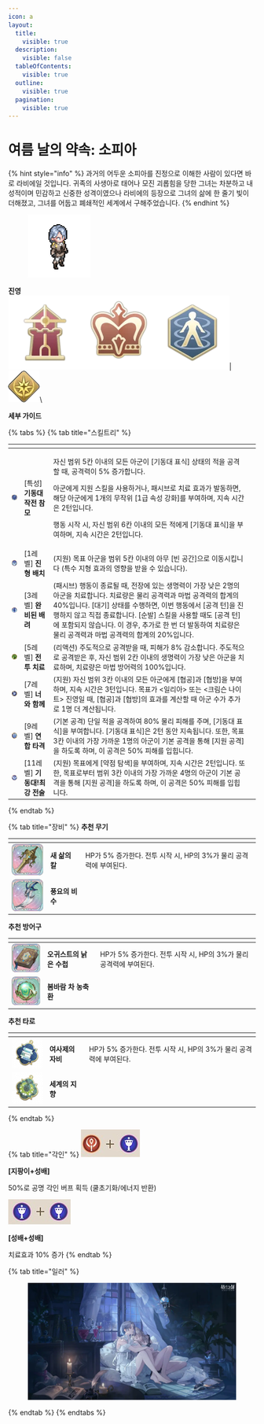 ```yaml
---
icon: a
layout:
  title:
    visible: true
  description:
    visible: false
  tableOfContents:
    visible: true
  outline:
    visible: true
  pagination:
    visible: true
---
```


# 여름 날의 약속: 소피아

{% hint style="info" %}
과거의 어두운 소피아를 진정으로 이해한 사람이 있다면 바로 라비에일 것입니다. 귀족의 사생아로 태어나 모진 괴롭힘을 당한 그녀는 차분하고 내성적이며 민감하고 신중한 성격이였으나 라비에의 등장으로 그녀의 삶에 한 줄기 빛이 더해졌고, 그녀를 어둡고 폐쇄적인 세계에서 구해주었습니다.
{% endhint %}

<div align="left">

<figure><img src="../../.gitbook/assets/8.png" alt=""><figcaption></figcaption></figure>

</div>

**진영**\
<img src="../../.gitbook/assets/unittag_nightcrimson-150x150.webp" alt="" data-size="line"><img src="../../.gitbook/assets/uni.png" alt="" data-size="line"><img src="../../.gitbook/assets/uni2.png" alt="" data-size="line">| <img src="../../.gitbook/assets/감시자.webp" alt="" data-size="line">\


**세부 가이드**

{% tabs %}
{% tab title="스킬트리" %}
<table data-view="cards"><thead><tr><th></th><th></th><th></th><th data-hidden data-card-cover data-type="files"></th></tr></thead><tbody><tr><td><img src="../../.gitbook/assets/0 (1).png" alt=""></td><td>[특성] <strong>기동대 작전 참모</strong></td><td><p>자신 범위 5칸 이내의 모든 아군이 [기동대 표식] 상태의 적을 공격할 때, 공격력이 5% 증가합니다.</p><p>아군에게 지원 스킬을 사용하거나, 패시브로 치료 효과가 발동하면, 해당 아군에게 1개의 무작위 [1급 속성 강화]를 부여하며, 지속 시간은 2턴입니다.</p><p>행동 시작 시, 자신 범위 6칸 이내의 모든 적에게 [기동대 표식]을 부여하며, 지속 시간은 2턴입니다.</p></td><td></td></tr><tr><td><img src="../../.gitbook/assets/1 (32).png" alt="" data-size="original"></td><td>[1레벨] <strong>진형 배치</strong></td><td>(지원) 목표 아군을 범위 5칸 이내의 아무 [빈 공간]으로 이동시킵니다 (특수 지형 효과의 영향을 받을 수 있습니다).</td><td></td></tr><tr><td><img src="../../.gitbook/assets/2 (29).png" alt=""></td><td>[3레벨] <strong>완비된 배려</strong></td><td>(패시브) 행동이 종료될 때, 전장에 있는 생명력이 가장 낮은 2명의 아군을 치료합니다. 치료량은 물리 공격력과 마법 공격력의 합계의 40%입니다. [대기] 상태를 수행하면, 이번 행동에서 [공격 턴]을 진행하지 않고 직접 종료합니다. [순발] 스킬을 사용할 때도 [공격 턴]에 포함되지 않습니다. 이 경우, 추가로 한 번 더 발동하여 치료량은 물리 공격력과 마법 공격력의 합계의 20%입니다.</td><td></td></tr><tr><td><img src="../../.gitbook/assets/3 (31).png" alt=""></td><td>[5레벨] <strong>전투 치료</strong></td><td>(리액션) 주도적으로 공격받을 때, 피해가 8% 감소합니다. 주도적으로 공격받은 후, 자신 범위 2칸 이내의 생명력이 가장 낮은 아군을 치료하며, 치료량은 마법 방어력의 100%입니다.</td><td></td></tr><tr><td><img src="../../.gitbook/assets/4 (26).png" alt=""></td><td>[7레벨] <strong>너와 함께</strong></td><td>(지원) 자신 범위 3칸 이내의 모든 아군에게 [협공]과 [협방]을 부여하며, 지속 시간은 3턴입니다. 목표가 &#x3C;일리아> 또는 &#x3C;크림슨 나이트> 진영일 때, [협공]과 [협방]의 효과를 계산할 때 아군 수가 추가로 1명 더 계산됩니다.</td><td></td></tr><tr><td><img src="../../.gitbook/assets/5 (26).png" alt=""></td><td>[9레벨] <strong>연합 타격</strong></td><td>(기본 공격) 단일 적을 공격하여 80% 물리 피해를 주며, [기동대 표식]을 부여합니다. [기동대 표식]은 2턴 동안 지속됩니다. 또한, 목표 3칸 이내의 가장 가까운 1명의 아군이 기본 공격을 통해 [지원 공격]을 하도록 하며, 이 공격은 50% 피해를 입힙니다.</td><td></td></tr><tr><td><img src="../../.gitbook/assets/6 (23).png" alt=""></td><td>[11레벨] <strong>기동대!최강 전술</strong></td><td>(지원) 목표에게 [약점 탐색]을 부여하며, 지속 시간은 2턴입니다. 또한, 목표로부터 범위 3칸 이내의 가장 가까운 4명의 아군이 기본 공격을 통해 [지원 공격]을 하도록 하며, 이 공격은 50% 피해를 입힙니다.</td><td></td></tr></tbody></table>
{% endtab %}

{% tab title="장비" %}
**추천 무기**

<table data-view="cards"><thead><tr><th></th><th></th><th data-hidden></th></tr></thead><tbody><tr><td><img src="../../.gitbook/assets/새삶.png" alt=""></td><td><strong>새 삶의 칼</strong></td><td>HP가 5% 증가한다. 전투 시작 시, HP의 3%가 물리 공격력에 부여된다.</td></tr><tr><td><img src="../../.gitbook/assets/풍비.png" alt=""></td><td><strong>풍요의 비수</strong></td><td></td></tr></tbody></table>

**추천 방어구**

<table data-view="cards"><thead><tr><th></th><th></th><th data-hidden></th></tr></thead><tbody><tr><td><img src="../../.gitbook/assets/a_2.png" alt=""></td><td><strong>오귀스트의 낡은 수첩</strong></td><td>HP가 5% 증가한다. 전투 시작 시, HP의 3%가 물리 공격력에 부여된다.</td></tr><tr><td><img src="../../.gitbook/assets/a_5.png" alt=""></td><td><strong>봄바람 차 농축환</strong></td><td></td></tr></tbody></table>

**추천 타로**

<table data-view="cards"><thead><tr><th></th><th></th><th data-hidden></th></tr></thead><tbody><tr><td><img src="../../.gitbook/assets/tar_4.webp" alt=""></td><td><strong>여사제의 자비</strong></td><td>HP가 5% 증가한다. 전투 시작 시, HP의 3%가 물리 공격력에 부여된다.</td></tr><tr><td><img src="../../.gitbook/assets/tar_8.webp" alt=""></td><td><strong>세계의 지향</strong></td><td></td></tr></tbody></table>
{% endtab %}

{% tab title="각인" %}
<img src="../../.gitbook/assets/3 (34).png" alt="" data-size="original">

**\[지팡이+성배]**&#x20;

50%로 공명 각인 버프 획득 (쿨초기화/에너지 반환)

<img src="../../.gitbook/assets/3 (35).png" alt="" data-size="original">&#x20;

**\[성배+성배]**&#x20;

치료효과 10% 증가
{% endtab %}

{% tab title="일러" %}
<figure><img src="../../.gitbook/assets/loRy_k9e1flkTlkDSN_qOuY40A8l.webp" alt=""><figcaption></figcaption></figure>
{% endtab %}
{% endtabs %}

